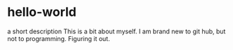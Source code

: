 # hello-world
a short description
This is a bit about myself.  I am brand new to git hub, but not to programming.
Figuring it out.
